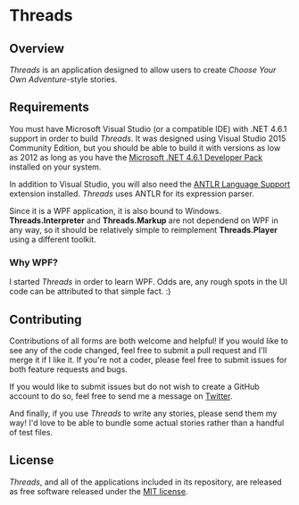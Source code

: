 # Threads

## Overview

*Threads* is an application designed to allow users to create *Choose Your Own Adventure*-style stories.

## Requirements

You must have Microsoft Visual Studio (or a compatible IDE) with .NET 4.6.1 support in order to build *Threads*. It was designed using Visual Studio 2015 Community Edition, but you should be able to build it with versions as low as 2012 as long as you have the [Microsoft .NET 4.6.1 Developer Pack](https://www.microsoft.com/en-us/download/details.aspx?id=49978) installed on your system.

In addition to Visual Studio, you will also need the [ANTLR Language Support](https://github.com/sharwell/antlr4cs/blob/master/Readme.md) extension installed. *Threads* uses ANTLR for its expression parser.

Since it is a WPF application, it is also bound to Windows. **Threads.Interpreter** and **Threads.Markup** are not dependend on WPF in any way, so it should be relatively simple to reimplement **Threads.Player** using a different toolkit.

### Why WPF?

I started *Threads* in order to learn WPF. Odds are, any rough spots in the UI code can be attributed to that simple fact. :)

## Contributing

Contributions of all forms are both welcome and helpful! If you would like to see any of the code changed, feel free to submit a pull request and I'll merge it if I like it. If you're not a coder, please feel free to submit issues for both feature requests and bugs.

If you would like to submit issues but do not wish to create a GitHub account to do so, feel free to send me a message on [Twitter](https://twitter.com/Spectere).

And finally, if you use *Threads* to write any stories, please send them my way! I'd love to be able to bundle some actual stories rather than a handful of test files.

## License

*Threads*, and all of the applications included in its repository, are released as free software released under the [MIT license](./LICENSE).
